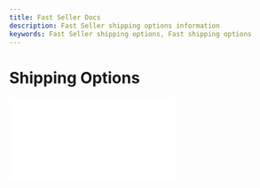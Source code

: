 ```yaml
---
title: Fast Seller Docs
description: Fast Seller shipping options information
keywords: Fast Seller shipping options, Fast shipping options
---
```


# Shipping Options

<embed src="/reusables/for-sellers/_shipping-options.md" />

